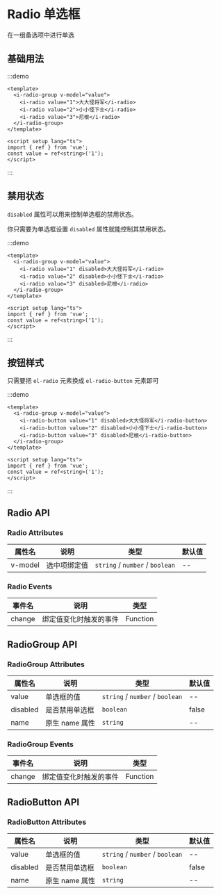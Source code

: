 # Radio 单选框

在一组备选项中进行单选

## 基础用法

:::demo

```vue
<template>
  <i-radio-group v-model="value">
    <i-radio value="1">大大怪将军</i-radio>
    <i-radio value="2">小小怪下士</i-radio>
    <i-radio value="3">尼根</i-radio>
  </i-radio-group>
</template>

<script setup lang="ts">
import { ref } from 'vue';
const value = ref<string>('1');
</script>
```

:::

## 禁用状态

`disabled` 属性可以用来控制单选框的禁用状态。

你只需要为单选框设置 `disabled` 属性就能控制其禁用状态。

:::demo

```vue
<template>
  <i-radio-group v-model="value">
    <i-radio value="1" disabled>大大怪将军</i-radio>
    <i-radio value="2" disabled>小小怪下士</i-radio>
    <i-radio value="3" disabled>尼根</i-radio>
  </i-radio-group>
</template>

<script setup lang="ts">
import { ref } from 'vue';
const value = ref<string>('1');
</script>
```

:::

## 按钮样式

只需要把 `el-radio` 元素换成 `el-radio-button` 元素即可

:::demo

```vue
<template>
  <i-radio-group v-model="value">
    <i-radio-button value="1" disabled>大大怪将军</i-radio-button>
    <i-radio-button value="2" disabled>小小怪下士</i-radio-button>
    <i-radio-button value="3" disabled>尼根</i-radio-button>
  </i-radio-group>
</template>

<script setup lang="ts">
import { ref } from 'vue';
const value = ref<string>('1');
</script>
```

:::

## Radio API

### Radio Attributes

| 属性名  | 说明         | 类型                            | 默认值 |
| ------- | ------------ | ------------------------------- | ------ |
| v-model | 选中项绑定值 | `string` / `number` / `boolean` | --     |

### Radio Events

| 事件名 | 说明                   | 类型     |
| ------ | ---------------------- | -------- |
| change | 绑定值变化时触发的事件 | Function |

## RadioGroup API

### RadioGroup Attributes

| 属性名   | 说明           | 类型                            | 默认值 |
| -------- | -------------- | ------------------------------- | ------ |
| value    | 单选框的值     | `string` / `number` / `boolean` | --     |
| disabled | 是否禁用单选框 | `boolean`                       | false  |
| name     | 原生 name 属性 | `string`                        | --     |

### RadioGroup Events

| 事件名 | 说明                   | 类型     |
| ------ | ---------------------- | -------- |
| change | 绑定值变化时触发的事件 | Function |

## RadioButton API

### RadioButton Attributes

| 属性名   | 说明           | 类型                            | 默认值 |
| -------- | -------------- | ------------------------------- | ------ |
| value    | 单选框的值     | `string` / `number` / `boolean` | --     |
| disabled | 是否禁用单选框 | `boolean`                       | false  |
| name     | 原生 name 属性 | `string`                        | --     |
